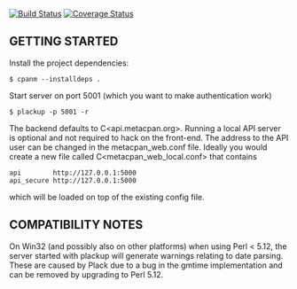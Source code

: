 [![Build Status](https://travis-ci.org/CPAN-API/metacpan-web.png?branch=master)](https://travis-ci.org/CPAN-API/metacpan-web)
[![Coverage Status](https://coveralls.io/repos/CPAN-API/metacpan-web/badge.png)](https://coveralls.io/r/CPAN-API/metacpan-web)

## GETTING STARTED

Install the project dependencies:

    $ cpanm --installdeps .

Start server on port 5001 (which you want to make authentication work)

    $ plackup -p 5001 -r

The backend defaults to C<api.metacpan.org>. Running a local API server is optional and not required to hack on the front-end.
The address to the API user can be changed in the metacpan_web.conf file.
Ideally you would create a new file called C<metacpan_web_local.conf> that contains

    api        http://127.0.0.1:5000
    api_secure http://127.0.0.1:5000

which will be loaded on top of the existing config file.


## COMPATIBILITY NOTES

On Win32 (and possibly also on other platforms) when using Perl < 5.12, the server started with plackup will generate warnings relating to date parsing. These are caused by Plack due to a bug in the gmtime implementation and can be removed by upgrading to Perl 5.12.
